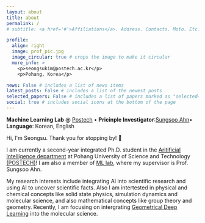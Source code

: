 ```yaml
---
layout: about
title: about
permalink: /
# subtitle: <a href='#'>Affiliations</a>. Address. Contacts. Moto. Etc.

profile:
  align: right
  image: prof_pic.jpg
  image_circular: true # crops the image to make it circular
  more_info: >
    <p>seongsukim@postech.ac.kr</p>
    <p>Pohang, Korea</p>

news: False # includes a list of news items
latest_posts: False # includes a list of the newest posts
selected_papers: False # includes a list of papers marked as "selected={true}"
social: true # includes social icons at the bottom of the page
---
```


**Machine Learning Lab** @ [Postech](https://ml.postech.ac.kr/) • **Pricinple Investigator**:[Sungsoo Ahn](https://sites.google.com/view/sungsooahn0215/home)• **Language**: Korean, English

Hi, I'm Seongsu. Thank you for stopping by! 👋

I am currently a second-year integrated Ph.D. student in the [Aritificial Intelligence department](https://ai.postech.ac.kr/) at Pohang University of Science and Technology [(POSTECH)](https://postech.ac.kr)! I am also a member of [ML lab]((https://ml.postech.ac.kr/)), where my supervisor is Prof. Sungsoo Ahn.

My research interests include integrating AI into scientific research and using AI to uncover scientific facts. Also I am intertested in physical and chemical concepts like solid state physics, simulation dynamics and molecular science, and also mathematical concepts like group theory and geometry. Recently, I am focusing on intergrating [Geometrical Deep Learning](https://geometricdeeplearning.com/) into the molecular science.

<!-- 
Write your biography here. Tell the world about yourself. Link to your favorite [subreddit](http://reddit.com). You can put a picture in, too. The code is already in, just name your picture `prof_pic.jpg` and put it in the `img/` folder.

Put your address / P.O. box / other info right below your picture. You can also disable any of these elements by editing `profile` property of the YAML header of your `_pages/about.md`. Edit `_bibliography/papers.bib` and Jekyll will render your [publications page](/al-folio/publications/) automatically.

Link to your social media connections, too. This theme is set up to use [Font Awesome icons](https://fontawesome.com/) and [Academicons](https://jpswalsh.github.io/academicons/), like the ones below. Add your Facebook, Twitter, LinkedIn, Google Scholar, or just disable all of them. -->
